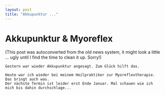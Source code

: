 ```yaml
---
layout: post
title: "Akkupunktur ..."
---
```

<h1>Akkupunktur & Myoreflex</h1>
(This post was autoconverted from the old news system,
it might look a little ... ugly until I find the time
to clean it up.
Sorry!)

    Gestern war wieder Akkupunktur angesagt. Zum Glück hilft das.
    
    Heute war ich wieder bei meinem Heilpraktiker zur Myoreflextherapie. Das bringt auch was.
    Der nächste Termin ist leider erst Ende Januar. Mal schauen wie ich mich bis dahin durchschlage...
    

